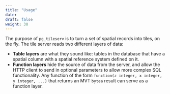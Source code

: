 ```yaml
---
title: "Usage"
date:
draft: false
weight: 30
---
```


The purpose of `pg_tileserv` is to turn a set of spatial records into tiles, on the fly. The tile server reads two different layers of data:

* **Table layers** are what they sound like: tables in the database that have a spatial column with a spatial reference system defined on it.
* **Function layers** hide the source of data from the server, and allow the HTTP client to send in optional parameters to allow more complex SQL functionality. Any function of the form `function(z integer, x integer, y integer, ...)` that returns an MVT `bytea` result can serve as a function layer.

